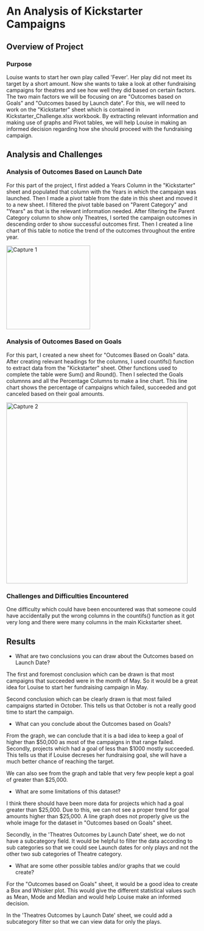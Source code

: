# An Analysis of Kickstarter Campaigns

## Overview of Project

### Purpose

Louise wants to start her own play called 'Fever'. Her play did not meet its target by a short amount. Now she wants to take a look 
at other fundraising campaigns for theatres and see how well they did based on certain factors. The two main factors we will be focusing on are 
"Outcomes based on Goals" and "Outcomes based by Launch date". For this, we will need to work on the "Kickstarter" sheet which is contained in
Kickstarter_Challenge.xlsx workbook. By extracting relevant information and making use of graphs and Pivot tables, we will help Louise in making
an informed decision regarding how she should proceed with the fundraising campaign. 

## Analysis and Challenges

### Analysis of Outcomes Based on Launch Date

For this part of the project, I first added a Years Column in the "Kickstarter" sheet and populated that column with the Years in which the 
campaign was launched. Then I made a pivot table from the date in this sheet and moved it to a new sheet. I filtered the pivot table based on
"Parent Category" and "Years" as that is the relevant information needed. After filtering the Parent Category column to show only Theatres, I
sorted the campaign outcomes in descending order to show successful outcomes first. Then I created a line chart of this table to notice the trend
of the outcomes throughout the entire year. 

<img width="220" alt="Capture 1" src="https://user-images.githubusercontent.com/95254809/148675569-3056b213-ce27-4c58-87a7-94cf5e85cd0e.PNG">

### Analysis of Outcomes Based on Goals


For this part, I created a new sheet for "Outcomes Based on Goals" data. After creating relevant headings for the columns, I used countifs()
function to extract data from the "Kickstarter" sheet. Other functions used to complete the table were Sum() and Round(). Then I selected the Goals 
columnns and all the Percentage Columns to make a line chart. This line chart shows the percentage of campaigns which failed, succeeded and got canceled 
based on their goal amounts. 

<img width="476" alt="Capture 2" src="https://user-images.githubusercontent.com/95254809/148675614-db784017-6923-4240-9f1c-7cfa3a5c1e1a.PNG">


### Challenges and Difficulties Encountered

One difficulty which could have been encountered was that someone could have accidentally put the wrong columns in the countifs() function as it got 
very long and there were many columns in the main Kickstarter sheet.  

## Results

- What are two conclusions you can draw about the Outcomes based on Launch Date?

The first and foremost conclusion which can be drawn is that most campaigns that succeeded were in the month of May. So it would be a great idea
for Louise to start her fundraising campaign in May.



Second conclusion which can be clearly drawn is that most failed campaigns started in October. This tells us that October is not a really good time to 
start the campaign. 

- What can you conclude about the Outcomes based on Goals?

From the graph, we can conclude that it is a bad idea to keep a goal of higher than $50,000 as most of the campaigns in that range failed. Secondly, projects which had a goal of less than $1000 mostly succeeded. This tells us that if Louise decreses her fundraising goal, she will have a much better chance of reaching the target. 

We can also see from the graph and table that very few people kept a goal of greater than $25,000.

- What are some limitations of this dataset?

I think there should have been more data for projects which had a goal greater than $25,000. Due to this, we can not see a proper trend for goal amounts higher than $25,000. A line graph does not properly give us the whole image for the dataset in "Outcomes based on Goals" sheet. 

Secondly, in the 'Theatres Outcomes by Launch Date' sheet, we do not have a subcategory field. It would be helpful to filter the data according to sub categories so that we could see Launch dates for only plays and not the other two sub categories of Theatre category. 

- What are some other possible tables and/or graphs that we could create?

For the "Outcomes based on Goals" sheet, it would be a good idea to create a Box and Whisker plot. This would give the different statistical values such as Mean, Mode and Median and would help Louise make an informed decision. 

In the 'Theatres Outcomes by Launch Date' sheet, we could add a subcategory filter so that we can view data for only the plays. 

